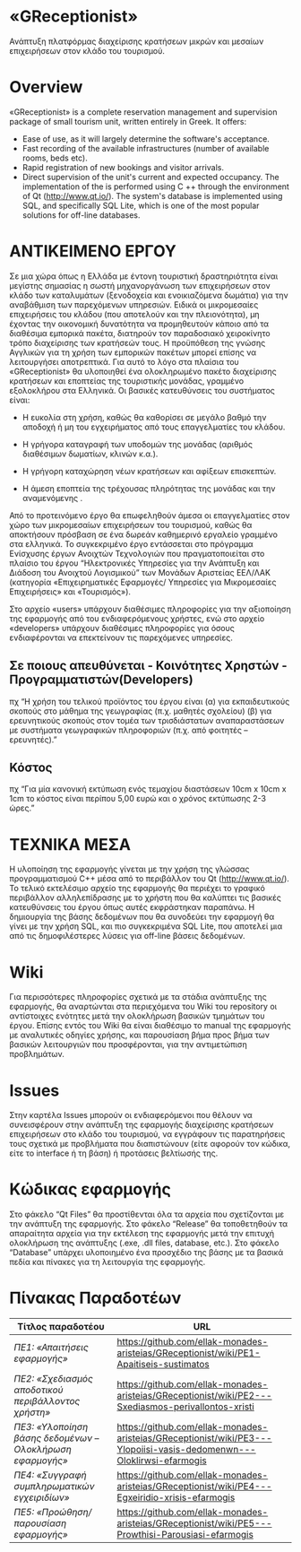 «GReceptionist»
===============

Ανάπτυξη πλατφόρμας διαχείρισης κρατήσεων μικρών και μεσαίων επιχειρήσεων στον
κλάδο του τουρισμού.

Overview
========
«GReceptionist» is a complete reservation management and supervision package of small tourism unit, written entirely in Greek. It offers:
- Ease of use, as it will largely determine the software's acceptance.
- Fast recording of the available infrastructures (number of available rooms, beds etc).
- Rapid registration of new bookings and visitor arrivals.
- Direct supervision of the unit's current and expected occupancy.
The implementation of the is performed using C ++ through the environment of Qt (http://www.qt.io/). The system's database is implemented using SQL, and specifically SQL Lite, which is one of the most popular solutions for off-line databases.


ΑΝΤΙΚΕΙΜΕΝΟ ΕΡΓΟΥ
=================

Σε μια χώρα όπως η Ελλάδα με έντονη τουριστική δραστηριότητα είναι μεγίστης
σημασίας η σωστή μηχανοργάνωση των επιχειρήσεων στον κλάδο των καταλυμάτων
(ξενοδοχεία και ενοικιαζόμενα δωμάτια) για την αναβάθμιση των παρεχόμενων
υπηρεσιών. Ειδικά οι μικρομεσαίες επιχειρήσεις του κλάδου (που αποτελούν και την
πλειονότητα), μη έχοντας την οικονομική δυνατότητα να προμηθευτούν κάποιο από τα
διαθέσιμα εμπορικά πακέτα, διατηρούν τον παραδοσιακό χειροκίνητο τρόπο
διαχείρισης των κρατήσεών τους. Η προϋπόθεση της γνώσης Αγγλικών για τη χρήση
των εμπορικών πακέτων μπορεί επίσης να λειτουργήσει αποτρεπτικά. Για αυτό το
λόγo στα πλαίσια του «GReceptionist» θα υλοποιηθεί ένα ολοκληρωμένο πακέτο
διαχείρισης κρατήσεων και εποπτείας της τουριστικής μονάδας, γραμμένο
εξολοκλήρου στα Ελληνικά. Οι βασικές κατευθύνσεις του συστήματος είναι:

-   Η ευκολία στη χρήση, καθώς θα καθορίσει σε μεγάλο βαθμό την αποδοχή ή μη του
    εγχειρήματος από τους επαγγελματίες του κλάδου.

-   Η γρήγορα καταγραφή των υποδομών της μονάδας (αριθμός διαθέσιμων δωματίων,
    κλινών κ.α.).

-   Η γρήγορη καταχώρηση νέων κρατήσεων και αφίξεων επισκεπτών.

-   Η άμεση εποπτεία της τρέχουσας πληρότητας της μονάδας και την αναμενόμενης .

Από το προτεινόμενο έργο θα επωφεληθούν άμεσα οι επαγγελματίες στον χώρο των
μικρομεσαίων επιχειρήσεων του τουρισμού, καθώς θα αποκτήσουν πρόσβαση σε ένα
δωρεάν καθημερινό εργαλείο γραμμένο στα ελληνικά. Το συγκεκριμένο έργο
εντάσσεται στο πρόγραμμα Ενίσχυσης έργων Ανοιχτών Τεχνολογιών που
πραγματοποιείται στο πλαίσιο του έργου “Ηλεκτρονικές Υπηρεσίες για την Ανάπτυξη
και Διάδοση του Ανοιχτού Λογισμικού” των Μονάδων Αριστείας ΕΕΛ/ΛΑΚ (κατηγορία
«Επιχειρηματικές Εφαρμογές/ Υπηρεσίες για Μικρομεσαίες Επιχειρήσεις» και
«Τουρισμός»).

Στο αρχείο «users» υπάρχουν διαθέσιμες πληροφορίες για την αξιοποίηση της
εφαρμογής από του ενδιαφερόμενους χρήστες, ενώ στο αρχείο «developers» υπάρχουν
διαθέσιμες πληροφορίες για όσους ενδιαφέρονται να επεκτείνουν τις παρεχόμενες
υπηρεσίες.

## Σε ποιους απευθύνεται - Κοινότητες Χρηστών - Προγραμματιστών(Developers) ##
πχ “Η χρήση του τελικού προϊόντος του έργου είναι (α) για εκπαιδευτικούς σκοπούς στο μάθημα της γεωγραφίας (π.χ. μαθητές σχολείου) (β) για ερευνητικούς σκοπούς στον τομέα των τρισδιάστατων αναπαραστάσεων με συστήματα γεωγραφικών πληροφοριών (π.χ. από φοιτητές – ερευνητές).”

## Κόστος ##
πχ “Για μία κανονική εκτύπωση ενός τεμαχίου διαστάσεων 10cm x 10cm x 1cm το κόστος είναι περίπου 5,00 ευρώ και ο χρόνος εκτύπωσης 2-3 ώρες.”

ΤΕΧΝΙΚΑ ΜΕΣΑ
============

Η υλοποίηση της εφαρμογής γίνεται με την χρήση της γλώσσας προγραμματισμού C++
μέσα από το περιβάλλον του Qt (http://www.qt.io/). Το τελικό εκτελέσιμο αρχείο
της εφαρμογής θα περιέχει το γραφικό περιβάλλον αλληλεπίδρασης με το χρήστη που
θα καλύπτει τις βασικές κατευθύνσεις του έργου όπως αυτές εκφράστηκαν παραπάνω.
Η δημιουργία της βάσης δεδομένων που θα συνοδεύει την εφαρμογή θα γίνει με την
χρήση SQL, και πιο συγκεκριμένα SQL Lite, που αποτελεί μια από τις
δημοφιλέστερες λύσεις για off-line βάσεις δεδομένων.

Wiki
====

Για περισσότερες πληροφορίες σχετικά με τα στάδια ανάπτυξης της εφαρμογής, θα
αναρτώνται στα περιεχόμενα του Wiki του repository οι αντίστοιχες ενότητες μετά
την ολοκλήρωση βασικών τμημάτων του έργου. Επίσης εντός του Wiki θα είναι
διαθέσιμο το manual της εφαρμογής με αναλυτικές οδηγίες χρήσης, και παρουσίαση
βήμα προς βήμα των βασικών λειτουργιών που προσφέρονται, για την αντιμετώπιση
προβλημάτων.

Issues
======

Στην καρτέλα Issues μπορούν οι ενδιαφερόμενοι που θέλουν να συνεισφέρουν στην
ανάπτυξη της εφαρμογής διαχείρισης κρατήσεων επιχειρήσεων στο κλάδο του
τουρισμού, να εγγράφουν τις παρατηρήσεις τους σχετικά με προβλήματα που
διαπιστώνουν (είτε αφορούν τον κώδικα, είτε το interface ή τη βάση) ή προτάσεις
βελτίωσής της.

Κώδικας εφαρμογής
=================

Στο φάκελο “Qt Files” θα προστίθενται όλα τα αρχεία που σχετίζονται με την
ανάπτυξη της εφαρμογής. Στο φάκελο “Release” θα τοποθετηθούν τα απαραίτητα
αρχεία για την εκτέλεση της εφαρμογής μετά την επιτυχή ολοκλήρωση της ανάπτυξης
(.exe, .dll files, database, etc.). Στο φάκελο “Database” υπάρχει υλοποιημένο
ένα προσχέδιο της βάσης με τα βασικά πεδία και πίνακες για τη λειτουργία της
εφαρμογής.

Πίνακας Παραδοτέων
==================

| **Τίτλος παραδοτέου**                                     | **URL**                                                                                                                |
|-----------------------------------------------------------|------------------------------------------------------------------------------------------------------------------------|
| *ΠΕ1: «Απαιτήσεις εφαρμογής»*                             | <https://github.com/ellak-monades-aristeias/GReceptionist/wiki/PE1-Apaitiseis-sustimatos>                              |
| *ΠΕ2: «Σχεδιασμός αποδοτικού περιβάλλοντος χρήστη»*       | <https://github.com/ellak-monades-aristeias/GReceptionist/wiki/PE2---Sxediasmos-perivallontos-xristi>                  |
| *ΠΕ3: «Υλοποίηση βάσης δεδομένων – Ολοκλήρωση εφαρμογής»* | <https://github.com/ellak-monades-aristeias/GReceptionist/wiki/PE3---Ylopoiisi-vasis-dedomenwn---Oloklirwsi-efarmogis> |
| *ΠΕ4: «Συγγραφή συμπληρωματικών εγχειριδίων»*             | <https://github.com/ellak-monades-aristeias/GReceptionist/wiki/PE4---Egxeiridio-xrisis-efarmogis>                      |
| *ΠΕ5: «Προώθηση/ παρουσίαση εφαρμογής»*                   | <https://github.com/ellak-monades-aristeias/GReceptionist/wiki/PE5---Prowthisi-Parousiasi-efarmogis>                   |
